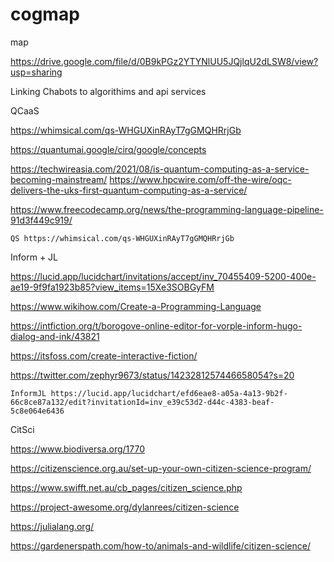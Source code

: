 cogmap
======

map

https://drive.google.com/file/d/0B9kPGz2YTYNlUU5JQjlqU2dLSW8/view?usp=sharing

  

Linking Chabots to algorithims and api services


QCaaS 

https://whimsical.com/qs-WHGUXinRAyT7gGMQHRrjGb

https://quantumai.google/cirq/google/concepts

https://techwireasia.com/2021/08/is-quantum-computing-as-a-service-becoming-mainstream/
https://www.hpcwire.com/off-the-wire/oqc-delivers-the-uks-first-quantum-computing-as-a-service/

https://www.freecodecamp.org/news/the-programming-language-pipeline-91d3f449c919/

    QS https://whimsical.com/qs-WHGUXinRAyT7gGMQHRrjGb
    
    
Inform + JL

https://lucid.app/lucidchart/invitations/accept/inv_70455409-5200-400e-ae19-9f9fa1923b85?view_items=15Xe3SOBGyFM

https://www.wikihow.com/Create-a-Programming-Language

https://intfiction.org/t/borogove-online-editor-for-vorple-inform-hugo-dialog-and-ink/43821

https://itsfoss.com/create-interactive-fiction/

https://twitter.com/zephyr9673/status/1423281257446658054?s=20

    InformJL https://lucid.app/lucidchart/efd6eae8-a05a-4a13-9b2f-66c8ce87a132/edit?invitationId=inv_e39c53d2-d44c-4383-beaf-5c8e064e6436
    
    
CitSci

https://www.biodiversa.org/1770

https://citizenscience.org.au/set-up-your-own-citizen-science-program/

https://www.swifft.net.au/cb_pages/citizen_science.php

https://project-awesome.org/dylanrees/citizen-science

https://julialang.org/

https://gardenerspath.com/how-to/animals-and-wildlife/citizen-science/


